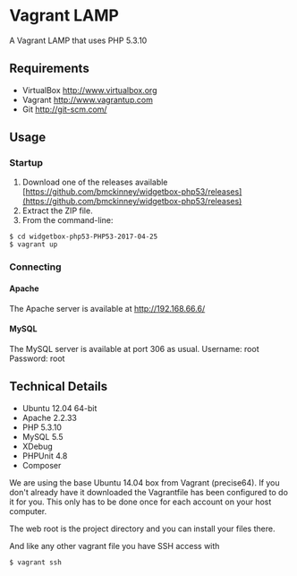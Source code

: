 Vagrant LAMP
============

A Vagrant LAMP that uses PHP 5.3.10

Requirements
------------
* VirtualBox <http://www.virtualbox.org>
* Vagrant <http://www.vagrantup.com>
* Git <http://git-scm.com/>

Usage
-----

### Startup

1. Download one of the releases available [https://github.com/bmckinney/widgetbox-php53/releases](https://github.com/bmckinney/widgetbox-php53/releases)
2. Extract the ZIP file.
3. From the command-line:
```
$ cd widgetbox-php53-PHP53-2017-04-25
$ vagrant up
```
### Connecting

#### Apache
The Apache server is available at <http://192.168.66.6/>

#### MySQL
The MySQL server is available at port 306 as usual.
Username: root
Password: root

Technical Details
-----------------
* Ubuntu 12.04 64-bit
* Apache 2.2.33
* PHP 5.3.10
* MySQL 5.5
* XDebug
* PHPUnit 4.8
* Composer

We are using the base Ubuntu 14.04 box from Vagrant (precise64). If you don't already have it downloaded
the Vagrantfile has been configured to do it for you. This only has to be done once
for each account on your host computer.

The web root is the project directory and you can install your files there.

And like any other vagrant file you have SSH access with
```
$ vagrant ssh
```

